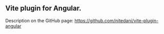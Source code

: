 Vite plugin for Angular.
---

Description on the GitHub page: https://github.com/nitedani/vite-plugin-angular